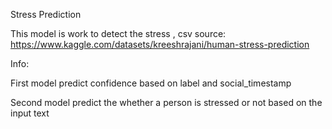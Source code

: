 Stress Prediction

This model is work to detect the stress , csv source: https://www.kaggle.com/datasets/kreeshrajani/human-stress-prediction

Info:

First model predict confidence based on label and social_timestamp

Second model predict the whether a person is stressed or not based on the input text
